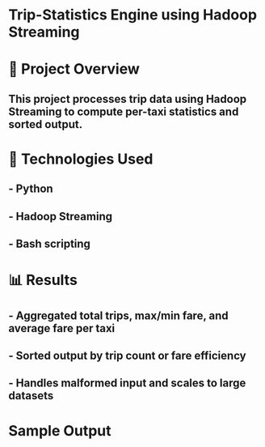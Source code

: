 # Trip-Statistics Engine using Hadoop Streaming





# 🚀 Project Overview



## This project processes trip data using Hadoop Streaming to compute per-taxi statistics and sorted output.







# 🔧 Technologies Used

## \- Python

## \- Hadoop Streaming

## \- Bash scripting







# 📊 Results

## \- Aggregated total trips, max/min fare, and average fare per taxi

## \- Sorted output by trip count or fare efficiency

## \- Handles malformed input and scales to large datasets



# Sample Output

